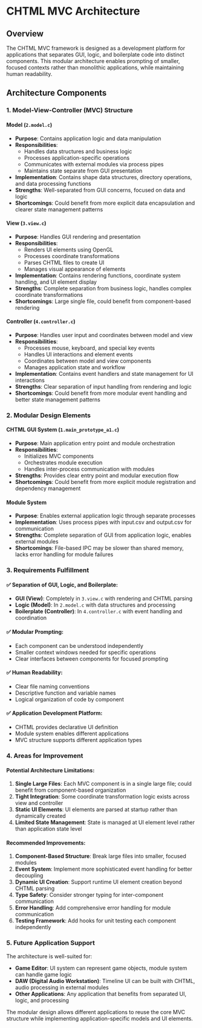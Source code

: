 # CHTML MVC Architecture

## Overview
The CHTML MVC framework is designed as a development platform for applications that separates GUI, logic, and boilerplate code into distinct components. This modular architecture enables prompting of smaller, focused contexts rather than monolithic applications, while maintaining human readability.

## Architecture Components

### 1. Model-View-Controller (MVC) Structure

#### Model (`2.model.c`)
- **Purpose**: Contains application logic and data manipulation
- **Responsibilities**:
  - Handles data structures and business logic
  - Processes application-specific operations
  - Communicates with external modules via process pipes
  - Maintains state separate from GUI presentation
- **Implementation**: Contains shape data structures, directory operations, and data processing functions
- **Strengths**: Well-separated from GUI concerns, focused on data and logic
- **Shortcomings**: Could benefit from more explicit data encapsulation and clearer state management patterns

#### View (`3.view.c`)  
- **Purpose**: Handles GUI rendering and presentation
- **Responsibilities**:
  - Renders UI elements using OpenGL
  - Processes coordinate transformations
  - Parses CHTML files to create UI
  - Manages visual appearance of elements
- **Implementation**: Contains rendering functions, coordinate system handling, and UI element display
- **Strengths**: Complete separation from business logic, handles complex coordinate transformations
- **Shortcomings**: Large single file, could benefit from component-based rendering

#### Controller (`4.controller.c`)
- **Purpose**: Handles user input and coordinates between model and view
- **Responsibilities**:
  - Processes mouse, keyboard, and special key events
  - Handles UI interactions and element events
  - Coordinates between model and view components
  - Manages application state and workflow
- **Implementation**: Contains event handlers and state management for UI interactions
- **Strengths**: Clear separation of input handling from rendering and logic
- **Shortcomings**: Could benefit from more modular event handling and better state management patterns

### 2. Modular Design Elements

#### CHTML GUI System (`1.main_prototype_a1.c`)
- **Purpose**: Main application entry point and module orchestration
- **Responsibilities**:
  - Initializes MVC components
  - Orchestrates module execution
  - Handles inter-process communication with modules
- **Strengths**: Provides clear entry point and modular execution flow
- **Shortcomings**: Could benefit from more explicit module registration and dependency management

#### Module System
- **Purpose**: Enables external application logic through separate processes
- **Implementation**: Uses process pipes with input.csv and output.csv for communication
- **Strengths**: Complete separation of GUI from application logic, enables external modules
- **Shortcomings**: File-based IPC may be slower than shared memory, lacks error handling for module failures

### 3. Requirements Fulfillment

#### ✅ Separation of GUI, Logic, and Boilerplate:
- **GUI (View)**: Completely in `3.view.c` with rendering and CHTML parsing
- **Logic (Model)**: In `2.model.c` with data structures and processing
- **Boilerplate (Controller)**: In `4.controller.c` with event handling and coordination

#### ✅ Modular Prompting:
- Each component can be understood independently
- Smaller context windows needed for specific operations
- Clear interfaces between components for focused prompting

#### ✅ Human Readability:
- Clear file naming conventions
- Descriptive function and variable names
- Logical organization of code by component

#### ✅ Application Development Platform:
- CHTML provides declarative UI definition
- Module system enables different applications
- MVC structure supports different application types

### 4. Areas for Improvement

#### Potential Architecture Limitations:
1. **Single Large Files**: Each MVC component is in a single large file; could benefit from component-based organization
2. **Tight Integration**: Some coordinate transformation logic exists across view and controller
3. **Static UI Elements**: UI elements are parsed at startup rather than dynamically created
4. **Limited State Management**: State is managed at UI element level rather than application state level

#### Recommended Improvements:
1. **Component-Based Structure**: Break large files into smaller, focused modules
2. **Event System**: Implement more sophisticated event handling for better decoupling
3. **Dynamic UI Creation**: Support runtime UI element creation beyond CHTML parsing
4. **Type Safety**: Consider stronger typing for inter-component communication
5. **Error Handling**: Add comprehensive error handling for module communication
6. **Testing Framework**: Add hooks for unit testing each component independently

### 5. Future Application Support

The architecture is well-suited for:
- **Game Editor**: UI system can represent game objects, module system can handle game logic
- **DAW (Digital Audio Workstation)**: Timeline UI can be built with CHTML, audio processing in external modules
- **Other Applications**: Any application that benefits from separated UI, logic, and processing

The modular design allows different applications to reuse the core MVC structure while implementing application-specific models and UI elements.
